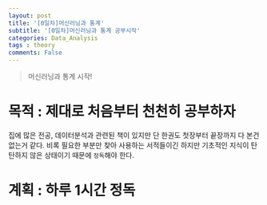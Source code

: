 ```yaml
---
layout: post
title: '[0일차]머신러닝과 통계'
subtitle: '[0일차]머신러닝과 통계 공부시작'
categories: Data_Analysis
tags : theory
comments: False
---
```


> 머신러닝과 통계 시작!

# 목적 : 제대로 처음부터 천천히 공부하자

집에 많은 전공, 데이터분석과 관련된 책이 있지만 단 한권도 첫장부터 끝장까지 다 본건 없는거 같다.
비록 필요한 부분만 찾아 사용하는 서적들이긴 하지만 기초적인 지식이 탄탄하지 않은 상태이기 때문에 `정독`해야 한다.

# 계획 : 하루 1시간 정독